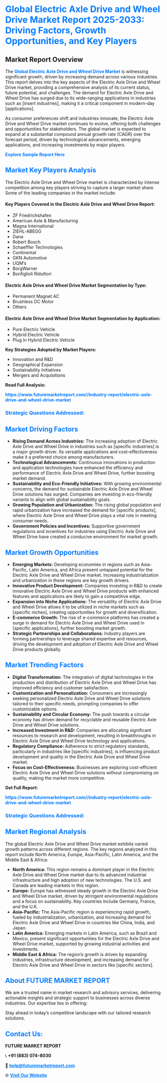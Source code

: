 <h1 style="color: #007BFF;">Global Electric Axle Drive and Wheel Drive Market Report 2025-2033: Driving Factors, Growth Opportunities, and Key Players</h1>

<section id="overview">
<h2>Market Report Overview</h2>
<p>The <a href="https://www.futuremarketreport.com//industry-report/electric-axle-drive-and-wheel-drive-market" style="color: #007BFF; text-decoration: none;"><strong>Global Electric Axle Drive and Wheel Drive Market</strong></a> is witnessing significant growth, driven by increasing demand across various industries. This report delves into the key aspects of the Electric Axle Drive and Wheel Drive market, providing a comprehensive analysis of its current status, future potential, and challenges. The demand for Electric Axle Drive and Wheel Drive has surged due to its wide-ranging applications in industries such as [insert industries], making it a critical component in modern-day [applications].</p>
<p>As consumer preferences shift and industries innovate, the Electric Axle Drive and Wheel Drive market continues to evolve, offering both challenges and opportunities for stakeholders. The global market is expected to expand at a substantial compound annual growth rate (CAGR) over the forecast period, driven by technological advancements, emerging applications, and increasing investments by major players.</p>
</section>

<section id="overview">
<p><a href="https://www.futuremarketreport.com//request-sample/reportId=82005" style="color: #007BFF; text-decoration: none;"><strong>Explore Sample Report Here</strong></a></p>
</section>

<section id="key-players">
<h2 style="color: #007BFF;">Market Key Players Analysis</h2>
<p>The Electric Axle Drive and Wheel Drive market is characterized by intense competition among key players striving to capture a larger market share. Some of the leading companies in the market include:</p>
<h4>Key Players Covered in the Electric Axle Drive and Wheel Drive Report:</h4>
<ul><li>ZF Friedrichshafen</li><li>American Axle &amp; Manufacturing</li><li>Magna International</li><li>ZIEHL-ABEGG</li><li>Dana</li><li>Robert Bosch</li><li>Schaeffler Technologies</li><li>Continental</li><li>GKN Automotive</li><li>UQM’s</li><li>BorgWarner</li><li>Bonfiglioli Riduttori</li></ul>
<h4>Electric Axle Drive and Wheel Drive Market Segmentation by Type:</h4>
<ul><li>Permanent Magnet AC</li><li>Brushless DC Motor</li><li>Others</li></ul>

<h4>Electric Axle Drive and Wheel Drive Market Segmentation by Application:</h4>
<ul><li>Pure Electric Vehicle</li><li>Hybrid Electric Vehicle</li><li>Plug In Hybrid Electric Vehicle</li></ul>
<p><strong>Key Strategies Adopted by Market Players:</strong></p>
<ul>
<li>Innovation and R&D</li>
<li>Geographical Expansion</li>
<li>Sustainability Initiatives</li>
<li>Mergers and Acquisitions</li>
</ul>
</section>

<section>
<p><strong>Read Full Analysis: </strong></p><a href="https://www.futuremarketreport.com//industry-report/electric-axle-drive-and-wheel-drive-market" style="color: #007BFF; text-decoration: none;"><strong>https://www.futuremarketreport.com//industry-report/electric-axle-drive-and-wheel-drive-market</strong></a>
<h3 style="color: #007BFF;">Strategic Questions Addressed:</h3>
</section>

<section id="driving-factors">
<h2 style="color: #007BFF;">Market Driving Factors</h2>
<ul>
<li><strong>Rising Demand Across Industries:</strong> The increasing adoption of Electric Axle Drive and Wheel Drive in industries such as [specific industries] is a major growth driver. Its versatile applications and cost-effectiveness make it a preferred choice among manufacturers.</li>
<li><strong>Technological Advancements:</strong> Continuous innovations in production and application technologies have enhanced the efficiency and performance of Electric Axle Drive and Wheel Drive, further boosting market demand.</li>
<li><strong>Sustainability and Eco-Friendly Initiatives:</strong> With growing environmental concerns, the demand for sustainable Electric Axle Drive and Wheel Drive solutions has surged. Companies are investing in eco-friendly variants to align with global sustainability goals.</li>
<li><strong>Growing Population and Urbanization:</strong> The rising global population and rapid urbanization have increased the demand for [specific products], where Electric Axle Drive and Wheel Drive plays a vital role in meeting consumer needs.</li>
<li><strong>Government Policies and Incentives:</strong> Supportive government regulations and incentives for industries using Electric Axle Drive and Wheel Drive have created a conducive environment for market growth.</li>
</ul>
</section>

<section id="growth-opportunities">
<h2 style="color: #007BFF;">Market Growth Opportunities</h2>
<ul>
<li><strong>Emerging Markets:</strong> Developing economies in regions such as Asia-Pacific, Latin America, and Africa present untapped potential for the Electric Axle Drive and Wheel Drive market. Increasing industrialization and urbanization in these regions are key growth drivers.</li>
<li><strong>Innovative Product Development:</strong> Companies investing in R&D to create innovative Electric Axle Drive and Wheel Drive products with enhanced features and applications are likely to gain a competitive edge.</li>
<li><strong>Expansion into Niche Applications:</strong> The versatility of Electric Axle Drive and Wheel Drive allows it to be utilized in niche markets such as [specific niches], creating opportunities for growth and diversification.</li>
<li><strong>E-commerce Growth:</strong> The rise of e-commerce platforms has created a surge in demand for Electric Axle Drive and Wheel Drive used in [specific applications], further boosting market growth.</li>
<li><strong>Strategic Partnerships and Collaborations:</strong> Industry players are forming partnerships to leverage shared expertise and resources, driving the development and adoption of Electric Axle Drive and Wheel Drive products globally.</li>
</ul>
</section>

<section id="trending-factors">
<h2 style="color: #007BFF;">Market Trending Factors</h2>
<ul>
<li><strong>Digital Transformation:</strong> The integration of digital technologies in the production and distribution of Electric Axle Drive and Wheel Drive has improved efficiency and customer satisfaction.</li>
<li><strong>Customization and Personalization:</strong> Consumers are increasingly seeking personalized Electric Axle Drive and Wheel Drive solutions tailored to their specific needs, prompting companies to offer customizable options.</li>
<li><strong>Sustainability and Circular Economy:</strong> The push towards a circular economy has driven demand for recyclable and reusable Electric Axle Drive and Wheel Drive solutions.</li>
<li><strong>Increased Investment in R&D:</strong> Companies are allocating significant resources to research and development, resulting in breakthroughs in Electric Axle Drive and Wheel Drive technology and applications.</li>
<li><strong>Regulatory Compliance:</strong> Adherence to strict regulatory standards, particularly in industries like [specific industries], is influencing product development and quality in the Electric Axle Drive and Wheel Drive market.</li>
<li><strong>Focus on Cost-Effectiveness:</strong> Businesses are exploring cost-efficient Electric Axle Drive and Wheel Drive solutions without compromising on quality, making the market more competitive.</li>
</ul>
</section>

<section>
<p><strong>Get Full Report: </strong></p><a href="https://www.futuremarketreport.com//industry-report/electric-axle-drive-and-wheel-drive-market" style="color: #007BFF; text-decoration: none;"><strong>https://www.futuremarketreport.com//industry-report/electric-axle-drive-and-wheel-drive-market</strong></a>
<h3 style="color: #007BFF;">Strategic Questions Addressed:</h3>
</section>


<section id="regional-analysis">
<h2 style="color: #007BFF;">Market Regional Analysis</h2>
<p>The global Electric Axle Drive and Wheel Drive market exhibits varied growth patterns across different regions. The key regions analyzed in this report include North America, Europe, Asia-Pacific, Latin America, and the Middle East & Africa:</p>
<ul>
<li><strong>North America:</strong> This region remains a dominant player in the Electric Axle Drive and Wheel Drive market due to its advanced industrial infrastructure and high adoption of new technologies. The U.S. and Canada are leading markets in this region.</li>
<li><strong>Europe:</strong> Europe has witnessed steady growth in the Electric Axle Drive and Wheel Drive market, driven by stringent environmental regulations and a focus on sustainability. Key countries include Germany, France, and the U.K.</li>
<li><strong>Asia-Pacific:</strong> The Asia-Pacific region is experiencing rapid growth, fueled by industrialization, urbanization, and increasing demand for Electric Axle Drive and Wheel Drive in countries like China, India, and Japan.</li>
<li><strong>Latin America:</strong> Emerging markets in Latin America, such as Brazil and Mexico, present significant opportunities for the Electric Axle Drive and Wheel Drive market, supported by growing industrial activities and investments.</li>
<li><strong>Middle East & Africa:</strong> The region’s growth is driven by expanding industries, infrastructure development, and increasing demand for Electric Axle Drive and Wheel Drive in sectors like [specific sectors].</li>
</ul>
</section>

<footer>
<h2 style="color: #007BFF;">About FUTURE MARKET REPORT</h2>
<p>We are a trusted name in market research and advisory services, delivering actionable insights and strategic support to businesses across diverse industries. Our expertise lies in offering:</p>

<p>Stay ahead in today’s competitive landscape with our tailored research solutions.</p>

<h2 style="color: #007BFF;">Contact Us:</h2>
<p><strong>FUTURE MARKET REPORT</strong></p>
<p>📞 <strong>+91 (883) 074-8030</strong></p>
<p>📧 <strong><a href="mailto:help@futuremarketreport.com" style="color: #007BFF;">help@futuremarketreport.com</a></strong></p>
<p>🌐 <strong><a href="https://www.futuremarketreport.com/" style="color: #007BFF;">Visit Our Website</a></strong></p>
</footer>